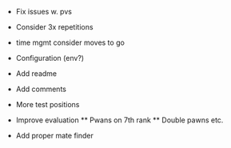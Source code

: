
* Fix issues w. pvs
* Consider 3x repetitions
* time mgmt consider moves to go
* Configuration (env?)

* Add readme
* Add comments
* More test positions
* Improve evaluation
** Pwans on 7th rank
** Double pawns etc.
* Add proper mate finder


